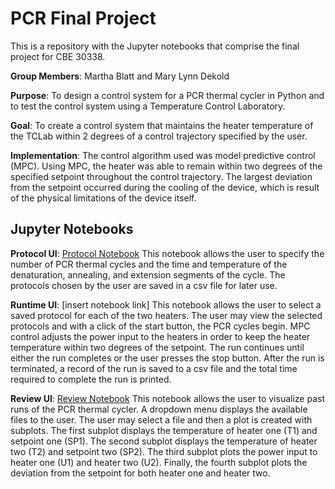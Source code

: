 # PCR Final Project
This is a repository with the Jupyter notebooks that comprise the final project for CBE 30338.

**Group Members**: Martha Blatt and Mary Lynn Dekold

**Purpose**: To design a control system for a PCR thermal cycler in Python and to test the control system using a Temperature Control Laboratory. 

**Goal**: To create a control system that maintains the heater temperature of the TCLab within 2 degrees of a control trajectory specified by the user.

**Implementation**: The control algorithm used was model predictive control (MPC). Using MPC, the heater was able to remain within two degrees of the specified setpoint throughout the control trajectory. The largest deviation from the setpoint occurred during the cooling of the device, which is result of the physical limitations of the device itself. 

## Jupyter Notebooks

**Protocol UI**: [Protocol Notebook](https://github.com/mblatt1/PCR-Final-Project/blob/master/Protocol%20UI.ipynb) This notebook allows the user to specify the number of PCR thermal cycles and the time and temperature of the denaturation, annealing, and extension segments of the cycle. The protocols chosen by the user are saved in a csv file for later use. 

**Runtime UI**: [insert notebook link] This notebook allows the user to select a saved protocol for each of the two heaters. The user may view the selected protocols and with a click of the start button, the PCR cycles begin. MPC control adjusts the power input to the heaters in order to keep the heater temperature within two degrees of the setpoint. The run continues until either the run completes or the user presses the stop button. After the run is terminated, a record of the run is saved to a csv file and the total time required to complete the run is printed. 

**Review UI**: [Review Notebook](https://github.com/mblatt1/PCR-Final-Project/blob/master/Review%20UI.ipynb) This notebook allows the user to visualize past runs of the PCR thermal cycler. A dropdown menu displays the available files to the user. The user may select a file and then a plot is created with subplots. The first subplot displays the temperature of heater one (T1) and setpoint one (SP1). The second subplot displays the temperature of heater two (T2) and setpoint two (SP2). The third subplot plots the power input to heater one (U1) and heater two (U2). Finally, the fourth subplot plots the deviation from the setpoint for both heater one and heater two. 
